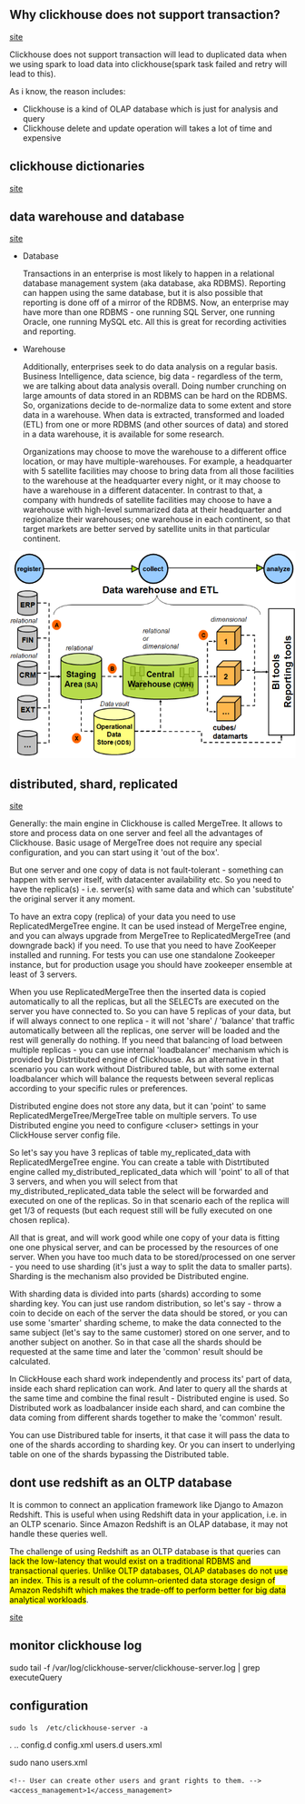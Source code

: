 ## Why clickhouse does not support transaction? 

[site](https://github.com/ClickHouse/ClickHouse/issues/19352)

Clickhouse does not support transaction will lead to duplicated data when we using spark to load data into clickhouse(spark task failed and retry will lead to this).

As i know, the reason includes:

- Clickhouse is a kind of OLAP database which is just for analysis and query
- Clickhouse delete and update operation will takes a lot of time and expensive


## clickhouse dictionaries 
[site](https://altinity.com/blog/2017/4/20/clickhouse-dictionaries-benchmarking)

## data warehouse and database

[site](https://stackoverflow.com/questions/25474114/data-warehouse-and-or-database)

- Database
    
    Transactions in an enterprise is most likely to happen in a relational database management system (aka database, aka RDBMS). Reporting can happen using the same database, but it is also possible that reporting is done off of a mirror of the RDBMS. Now, an enterprise may have more than one RDBMS - one running SQL Server, one running Oracle, one running MySQL etc. All this is great for recording activities and reporting.

- Warehouse

    Additionally, enterprises seek to do data analysis on a regular basis. Business Intelligence, data science, big data - regardless of the term, we are talking about data analysis overall. Doing number crunching on large amounts of data stored in an RDBMS can be hard on the RDBMS. So, organizations decide to de-normalize data to some extent and store data in a warehouse. When data is extracted, transformed and loaded (ETL) from one or more RDBMS (and other sources of data) and stored in a data warehouse, it is available for some research.

    Organizations may choose to move the warehouse to a different office location, or may have multiple-warehouses. For example, a headquarter with 5 satellite facilities may choose to bring data from all those facilities to the warehouse at the headquarter every night, or it may choose to have a warehouse in a different datacenter. In contrast to that, a company with hundreds of satellite facilities may choose to have a warehouse with high-level summarized data at their headquarter and regionalize their warehouses; one warehouse in each continent, so that target markets are better served by satellite units in that particular continent.

![pic](conceptual-data-model.png)

## distributed, shard, replicated

[site](https://github.com/ClickHouse/ClickHouse/issues/2161)

Generally: the main engine in Clickhouse is called MergeTree. It allows to store and process data on one server and feel all the advantages of Clickhouse. Basic usage of MergeTree does not require any special configuration, and you can start using it 'out of the box'.

But one server and one copy of data is not fault-tolerant - something can happen with server itself, with datacenter availability etc. So you need to have the replica(s) - i.e. server(s) with same data and which can 'substitute' the original server it any moment.

To have an extra copy (replica) of your data you need to use ReplicatedMergeTree engine. It can be used instead of MergeTree engine, and you can always upgrade from MergeTree to ReplicatedMergeTree (and downgrade back) if you need. To use that you need to have ZooKeeper installed and running. For tests you can use one standalone Zookeeper instance, but for production usage you should have zookeeper ensemble at least of 3 servers.

When you use ReplicatedMergeTree then the inserted data is copied automatically to all the replicas, but all the SELECTs are executed on the server you have connected to. So you can have 5 replicas of your data, but if will always connect to one replica - it will not 'share' / 'balance' that traffic automatically between all the replicas, one server will be loaded and the rest will generally do nothing. If you need that balancing of load between multiple replicas - you can use internal 'loadbalancer' mechanism which is provided by Distrtibuted engine of Clickhouse. As an alternative in that scenario you can work without Distribured table, but with some external loadbalancer which will balance the requests between several replicas according to your specific rules or preferences.

Distributed engine does not store any data, but it can 'point' to same ReplicatedMergeTree/MergeTree table on multiple servers. To use Distributed engine you need to configure &lt;cluser&gt; settings in your ClickHouse server config file.

So let's say you have 3 replicas of table my_replicated_data with ReplicatedMergeTree engine. You can create a table with Distrtibuted engine called my_distributed_replicated_data which will 'point' to all of that 3 servers, and when you will select from that my_distributed_replicated_data table the select will be forwarded and executed on one of the replicas. So in that scenario each of the replica will get 1/3 of requests (but each request still will be fully executed on one chosen replica).

All that is great, and will work good while one copy of your data is fitting one one physical server, and can be processed by the resources of one server. When you have too much data to be stored/processed on one server - you need to use sharding (it's just a way to split the data to smaller parts). Sharding is the mechanism also provided be Distributed engine.

With sharding data is divided into parts (shards) according to some sharding key. You can just use random distribution, so let's say - throw a coin to decide on each of the server the data should be stored, or you can use some 'smarter' sharding scheme, to make the data connected to the same subject (let's say to the same customer) stored on one server, and to another subject on another. So in that case all the shards should be requested at the same time and later the 'common' result should be calculated.

In ClickHouse each shard work independently and process its' part of data, inside each shard replication can work. And later to query all the shards at the same time and combine the final result - Distributed engine is used. So Distributed work as loadbalancer inside each shard, and can combine the data coming from different shards together to make the 'common' result.

You can use Distribured table for inserts, it that case it will pass the data to one of the shards according to sharding key. Or you can insert to underlying table on one of the shards bypassing the Distributed table.

## dont use redshift as an OLTP database

It is common to connect an application framework like Django to Amazon Redshift. This is useful when using Redshift data in your application, i.e. in an OLTP scenario. Since Amazon Redshift is an OLAP database, it may not handle these queries well.  

The challenge of using Redshift as an OLTP database is that queries can <mark>lack the low-latency that would exist on a traditional RDBMS and transactional queries. Unlike OLTP databases, OLAP databases do not use an index. This is a result of the column-oriented data storage design of Amazon Redshift which makes the trade-off to perform better for big data analytical workloads</mark>.

[site](https://www.intermix.io/blog/dont-use-redshift-as-an-oltp-database/)


## monitor clickhouse log
sudo tail -f /var/log/clickhouse-server/clickhouse-server.log | grep executeQuery

## configuration 
`sudo ls  /etc/clickhouse-server -a`

.  ..  config.d  config.xml  users.d  users.xml

sudo nano users.xml

`<!-- User can create other users and grant rights to them. -->
<access_management>1</access_management>`